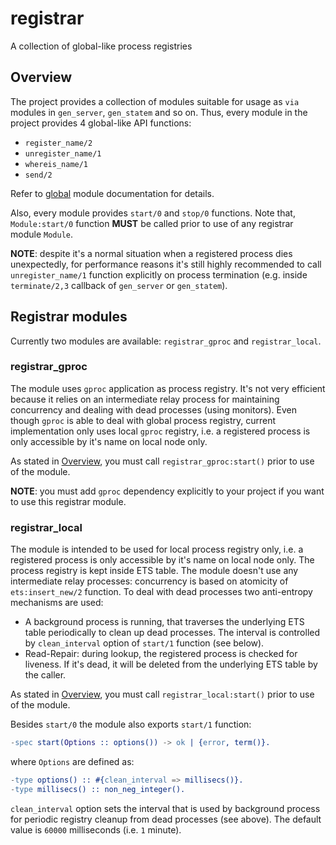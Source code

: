 # registrar

A collection of global-like process registries

## Overview

The project provides a collection of modules suitable for usage
as `via` modules in `gen_server`, `gen_statem` and so on. Thus,
every module in the project provides 4 global-like API functions:

- `register_name/2`
- `unregister_name/1`
- `whereis_name/1`
- `send/2`

Refer to [global](https://erlang.org/doc/man/global.html) module documentation
for details.

Also, every module provides `start/0` and `stop/0` functions. Note that,
`Module:start/0` function **MUST** be called prior to use of any registrar module `Module`.

**NOTE**: despite it's a normal situation when a registered process dies unexpectedly,
for performance reasons it's still highly recommended to call `unregister_name/1`
function explicitly on process termination (e.g. inside `terminate/2,3` callback
of `gen_server` or `gen_statem`).

## Registrar modules

Currently two modules are available: `registrar_gproc` and `registrar_local`.

### registrar_gproc

The module uses `gproc` application as process registry. It's not very efficient
because it relies on an intermediate relay process for maintaining concurrency and
dealing with dead processes (using monitors). Even though `gproc` is able to deal with global
process registry, current implementation only uses local `gproc` registry,
i.e. a registered process is only accessible by it's name on local node only.

As stated in [Overview](#overview), you must call `registrar_gproc:start()` prior
to use of the module.

**NOTE**: you must add `gproc` dependency explicitly to your project if you want
to use this registrar module.

### registrar_local

The module is intended to be used for local process registry only, i.e. a registered
process is only accessible by it's name on local node only. The process registry is
kept inside ETS table. The module doesn't use any intermediate relay processes:
concurrency is based on atomicity of `ets:insert_new/2` function. To deal with
dead processes two anti-entropy mechanisms are used:

- A background process is running, that traverses the underlying ETS table periodically
  to clean up dead processes. The interval is controlled by `clean_interval` option of
  `start/1` function (see below).
- Read-Repair: during lookup, the registered process is checked for liveness. If it's
  dead, it will be deleted from the underlying ETS table by the caller.

As stated in [Overview](#overview), you must call `registrar_local:start()` prior
to use of the module.

Besides `start/0` the module also exports `start/1` function:
```erl
-spec start(Options :: options()) -> ok | {error, term()}.
```
where `Options` are defined as:
```erl
-type options() :: #{clean_interval => millisecs()}.
-type millisecs() :: non_neg_integer().
```
`clean_interval` option sets the interval that is used by background process
for periodic registry cleanup from dead processes (see above). The default
value is `60000` milliseconds (i.e. `1` minute).
